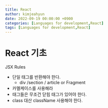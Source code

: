 ```yaml
---
title: React
author: kimjeahyun
date: 2022-09-19 00:00:00 +0900
categories: [Languages for development,React]
tags: [Languages for development,React]
---
```


# React 기초

JSX Rules
-   단일 태그를 반환해야 한다.
    -   div /section / article or Fragment
-   카멜케이스를 사용해라
-   태그들은 무조건 닫힘 태그가 있어야 한다.
-   class 대산 className 사용해야 한다.
